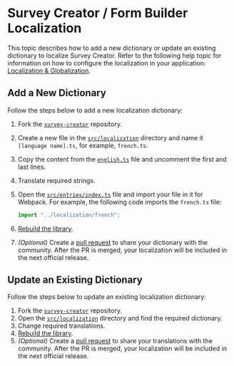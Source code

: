 # Survey Creator / Form Builder Localization

This topic describes how to add a new dictionary or update an existing dictionary to localize Survey Creator. Refer to the following help topic for information on how to configure the localization in your application: [Localization & Globalization](https://surveyjs.io/survey-creator/documentation/localization).

## Add a New Dictionary

Follow the steps below to add a new localization dictionary:

1. Fork the [`survey-creator`](https://github.com/surveyjs/survey-creator) repository.
1. Create a new file in the [`src/localization`](../localization/) directory and name it `[language name].ts`, for example, `french.ts`.
1. Copy the content from the [`english.ts`](../localization/english.ts) file and uncomment the first and last lines.
1. Translate required strings.
1. Open the [`src/entries/index.ts`](../entries/index.ts) file and import your file in it for Webpack. For example, the following code imports the `french.ts` file:
  
    ```js
    import "../localization/french";
    ```

1. [Rebuild the library](../../README.md#build-the-survey-creator-from-sources).
1. *(Optional)* Create a [pull request](https://github.com/surveyjs/survey-creator/pulls) to share your dictionary with the community. After the PR is merged, your localization will be included in the next official release.

## Update an Existing Dictionary

Follow the steps below to update an existing localization dictionary:

1. Fork the [`survey-creator`](https://github.com/surveyjs/survey-creator) repository.
1. Open the [`src/localization`](../localization/) directory and find the required dictionary.
1. Change required translations.
1. [Rebuild the library](../../README.md#build-the-survey-creator-from-sources).
1. *(Optional)* Create a [pull request](https://github.com/surveyjs/survey-creator/pulls) to share your translations with the community. After the PR is merged, your localization will be included in the next official release.
